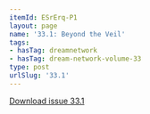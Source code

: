 ```yaml
---
itemId: ESrErq-P1
layout: page
name: '33.1: Beyond the Veil'
tags:
- hasTag: dreamnetwork
- hasTag: dream-network-volume-33
type: post
urlSlug: '33.1'
---
```

<a href="files/pdfs/Volume_33/33.1_beyond_the_veil.pdf" download="">Download issue 33.1</a>